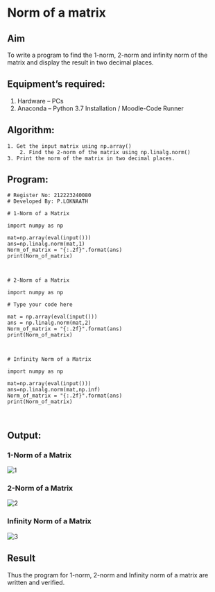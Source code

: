 # Norm of a matrix
## Aim
To write a program to find the 1-norm, 2-norm and infinity norm of the matrix and display the result in two decimal places.
## Equipment’s required:
1.	Hardware – PCs
2.	Anaconda – Python 3.7 Installation / Moodle-Code Runner
## Algorithm:
	1. Get the input matrix using np.array()   
        2. Find the 2-norm of the matrix using np.linalg.norm()
	3. Print the norm of the matrix in two decimal places.
## Program:
```
# Register No: 212223240080
# Developed By: P.LOKNAATH

# 1-Norm of a Matrix

import numpy as np

mat=np.array(eval(input()))
ans=np.linalg.norm(mat,1)
Norm_of_matrix = "{:.2f}".format(ans)
print(Norm_of_matrix)



# 2-Norm of a Matrix

import numpy as np

# Type your code here

mat = np.array(eval(input()))
ans = np.linalg.norm(mat,2)
Norm_of_matrix = "{:.2f}".format(ans)
print(Norm_of_matrix)



# Infinity Norm of a Matrix

import numpy as np

mat=np.array(eval(input()))
ans=np.linalg.norm(mat,np.inf)
Norm_of_matrix = "{:.2f}".format(ans)
print(Norm_of_matrix)



```
## Output:
### 1-Norm of a Matrix
![1](https://github.com/Loknaath-sec/Norm-of-a-matrix/assets/145742558/45ff6824-f178-468d-acb3-c2f57937104a)


### 2-Norm of a Matrix
![2](https://github.com/Loknaath-sec/Norm-of-a-matrix/assets/145742558/bba41170-bdff-4ea7-999f-adf26ff6627c)


### Infinity Norm of a Matrix
![3](https://github.com/Loknaath-sec/Norm-of-a-matrix/assets/145742558/f4d4d93c-6b77-4971-b2fc-ded1e6867952)


## Result
Thus the program for 1-norm, 2-norm and Infinity norm of a matrix are written and verified.
